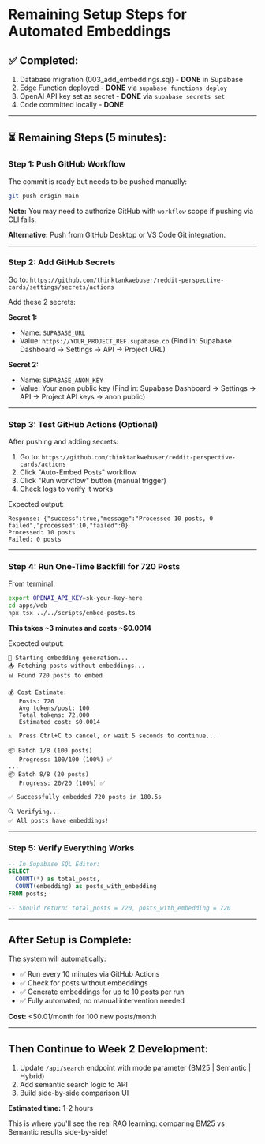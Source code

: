 # Remaining Setup Steps for Automated Embeddings

## ✅ Completed:
1. Database migration (003_add_embeddings.sql) - **DONE** in Supabase
2. Edge Function deployed - **DONE** via `supabase functions deploy`
3. OpenAI API key set as secret - **DONE** via `supabase secrets set`
4. Code committed locally - **DONE**

---

## ⏳ Remaining Steps (5 minutes):

### Step 1: Push GitHub Workflow

The commit is ready but needs to be pushed manually:

```bash
git push origin main
```

**Note:** You may need to authorize GitHub with `workflow` scope if pushing via CLI fails.

**Alternative:** Push from GitHub Desktop or VS Code Git integration.

---

### Step 2: Add GitHub Secrets

Go to: `https://github.com/thinktankwebuser/reddit-perspective-cards/settings/secrets/actions`

Add these 2 secrets:

**Secret 1:**
- Name: `SUPABASE_URL`
- Value: `https://YOUR_PROJECT_REF.supabase.co`
  (Find in: Supabase Dashboard → Settings → API → Project URL)

**Secret 2:**
- Name: `SUPABASE_ANON_KEY`
- Value: Your anon public key
  (Find in: Supabase Dashboard → Settings → API → Project API keys → anon public)

---

### Step 3: Test GitHub Actions (Optional)

After pushing and adding secrets:

1. Go to: `https://github.com/thinktankwebuser/reddit-perspective-cards/actions`
2. Click "Auto-Embed Posts" workflow
3. Click "Run workflow" button (manual trigger)
4. Check logs to verify it works

Expected output:
```
Response: {"success":true,"message":"Processed 10 posts, 0 failed","processed":10,"failed":0}
Processed: 10 posts
Failed: 0 posts
```

---

### Step 4: Run One-Time Backfill for 720 Posts

From terminal:

```bash
export OPENAI_API_KEY=sk-your-key-here
cd apps/web
npx tsx ../../scripts/embed-posts.ts
```

**This takes ~3 minutes and costs ~$0.0014**

Expected output:
```
🚀 Starting embedding generation...
📥 Fetching posts without embeddings...
📊 Found 720 posts to embed

💰 Cost Estimate:
   Posts: 720
   Avg tokens/post: 100
   Total tokens: 72,000
   Estimated cost: $0.0014

⚠️  Press Ctrl+C to cancel, or wait 5 seconds to continue...

📦 Batch 1/8 (100 posts)
   Progress: 100/100 (100%) ✅
...
📦 Batch 8/8 (20 posts)
   Progress: 20/20 (100%) ✅

✅ Successfully embedded 720 posts in 180.5s

🔍 Verifying...
✅ All posts have embeddings!
```

---

### Step 5: Verify Everything Works

```sql
-- In Supabase SQL Editor:
SELECT
  COUNT(*) as total_posts,
  COUNT(embedding) as posts_with_embedding
FROM posts;

-- Should return: total_posts = 720, posts_with_embedding = 720
```

---

## After Setup is Complete:

The system will automatically:
- ✅ Run every 10 minutes via GitHub Actions
- ✅ Check for posts without embeddings
- ✅ Generate embeddings for up to 10 posts per run
- ✅ Fully automated, no manual intervention needed

**Cost:** <$0.01/month for 100 new posts/month

---

## Then Continue to Week 2 Development:

1. Update `/api/search` endpoint with mode parameter (BM25 | Semantic | Hybrid)
2. Add semantic search logic to API
3. Build side-by-side comparison UI

**Estimated time:** 1-2 hours

This is where you'll see the real RAG learning: comparing BM25 vs Semantic results side-by-side!
